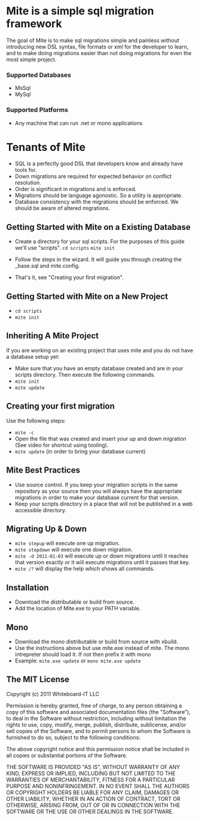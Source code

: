 # Mite is a simple sql migration framework

The goal of Mite is to make sql migrations simple and painless without introducing new DSL syntax, file formats or xml for the developer to learn,  
and to make doing migrations easier than not doing migrations for even the most simple project.

### Supported Databases

* MsSql
* MySql

### Supported Platforms

* Any machine that can run .net or mono applications

# Tenants of Mite

* SQL is a perfectly good DSL that developers know and already have tools for.
* Down migrations are required for expected behavior on conflict resolution.
* Order is significant in migrations and is enforced.
* Migrations should be language agonostic.  So a utility is appropriate.
* Database consistency with the migrations should be enforced.  We should be aware of altered migrations.

## Getting Started with Mite on a Existing Database
* Create a directory for your sql scripts.  For the purposes of this guide we'll use "scripts".
    `cd scripts`
    `mite init`

* Follow the steps in the wizard. It will guide you through creating the _base.sql and mite.config.
* That's it, see "Creating your first migration".

## Getting Started with Mite on a New Project

* `cd scripts`
* `mite init`

## Inheriting A Mite Project
If you are working on an existing project that uses mite and you do not have a database setup yet:

* Make sure that you have an empty database created and are in your scripts directory.  Then execute the following commands.
* `mite init`
* `mite update`

## Creating your first migration
Use the following steps:
* `mite -c`
* Open the file that was created and insert your up and down migration (See video for shortcut using tooling).
* `mite update`  (in order to bring your database current)

## Mite Best Practices
* Use source control.  If you keep your migration scripts in the same repository as your source then you will always have the appropriate migrations in order to make your database current for that version.
* Keep your scripts directory in a place that will not be published in a web accessible directory.  

## Migrating Up & Down
* `mite stepup`  will execute one up migration.
* `mite stepdown`  will execute one down migration.
* `mite -d 2011-01-03`  will execute up or down migrations until it reaches that version exactly or it will execute migrations until it passes that key.
* `mite /?`  will display the help which shows all commands.

## Installation
* Download the distributable or build from source.
* Add the location of Mite.exe to your PATH variable.

## Mono
* Download the mono distributable or build from source with xbuild.
* Use the instructions above but use mite.exe instead of mite.  The mono intrepreter should load it.  If not then prefix it with mono
* Example: `mite.exe update` or `mono mite.exe update`

## The MIT License

Copyright (c) 2011 Whiteboard-IT LLC

Permission is hereby granted, free of charge, to any person obtaining a copy
of this software and associated documentation files (the "Software"), to deal
in the Software without restriction, including without limitation the rights
to use, copy, modify, merge, publish, distribute, sublicense, and/or sell
copies of the Software, and to permit persons to whom the Software is
furnished to do so, subject to the following conditions:

The above copyright notice and this permission notice shall be included in
all copies or substantial portions of the Software.

THE SOFTWARE IS PROVIDED "AS IS", WITHOUT WARRANTY OF ANY KIND, EXPRESS OR
IMPLIED, INCLUDING BUT NOT LIMITED TO THE WARRANTIES OF MERCHANTABILITY,
FITNESS FOR A PARTICULAR PURPOSE AND NONINFRINGEMENT. IN NO EVENT SHALL THE
AUTHORS OR COPYRIGHT HOLDERS BE LIABLE FOR ANY CLAIM, DAMAGES OR OTHER
LIABILITY, WHETHER IN AN ACTION OF CONTRACT, TORT OR OTHERWISE, ARISING FROM,
OUT OF OR IN CONNECTION WITH THE SOFTWARE OR THE USE OR OTHER DEALINGS IN
THE SOFTWARE.